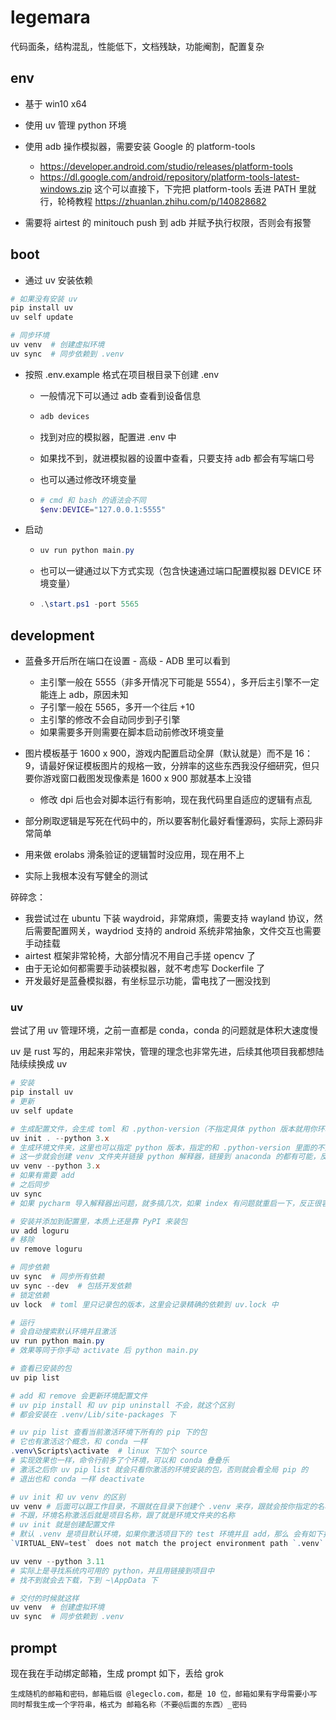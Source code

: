 # legemara

代码面条，结构混乱，性能低下，文档残缺，功能阉割，配置复杂

## env

- 基于 win10 x64

- 使用 uv 管理 python 环境
- 使用 adb 操作模拟器，需要安装 Google 的 platform-tools
  - https://developer.android.com/studio/releases/platform-tools
  - https://dl.google.com/android/repository/platform-tools-latest-windows.zip 这个可以直接下，下完把 platform-tools 丢进 PATH 里就行，轮椅教程 https://zhuanlan.zhihu.com/p/140828682

- 需要将 airtest 的 minitouch push 到 adb 并赋予执行权限，否则会有报警

## boot

- 通过 uv 安装依赖

```powershell
# 如果没有安装 uv
pip install uv
uv self update

# 同步环境
uv venv  # 创建虚拟环境
uv sync  # 同步依赖到 .venv
```

- 按照 .env.example 格式在项目根目录下创建 .env

  - 一般情况下可以通过 adb 查看到设备信息

  - ```powershell
    adb devices
    ```

  - 找到对应的模拟器，配置进 .env 中

  - 如果找不到，就进模拟器的设置中查看，只要支持 adb 都会有写端口号

  - 也可以通过修改环境变量

  - ```powershell
    # cmd 和 bash 的语法会不同
    $env:DEVICE="127.0.0.1:5555"
    ```

- 启动

  - ```powershell
    uv run python main.py
    ```

  - 也可以一键通过以下方式实现（包含快速通过端口配置模拟器 DEVICE 环境变量）

  - ```powershell
    .\start.ps1 -port 5565
    ```

## development

- 蓝叠多开后所在端口在设置 - 高级 - ADB 里可以看到
  - 主引擎一般在 5555（非多开情况下可能是 5554），多开后主引擎不一定能连上 adb，原因未知
  - 子引擎一般在 5565，多开一个往后 +10
  - 主引擎的修改不会自动同步到子引擎
  - 如果需要多开则需要在脚本启动前修改环境变量
- 图片模板基于 1600 x 900，游戏内配置启动全屏（默认就是）而不是 16：9，请最好保证模板图片的规格一致，分辨率的这些东西我没仔细研究，但只要你游戏窗口截图发现像素是 1600 x 900 那就基本上没错
  - 修改 dpi 后也会对脚本运行有影响，现在我代码里自适应的逻辑有点乱

- 部分刷取逻辑是写死在代码中的，所以要客制化最好看懂源码，实际上源码非常简单
- 用来做 erolabs 滑条验证的逻辑暂时没应用，现在用不上
- 实际上我根本没有写健全的测试

碎碎念：

- 我尝试过在 ubuntu 下装 waydroid，非常麻烦，需要支持 wayland 协议，然后需要配置网关，waydriod 支持的 android 系统非常抽象，文件交互也需要手动挂载
- airtest 框架非常轮椅，大部分情况不用自己手搓 opencv 了
- 由于无论如何都需要手动装模拟器，就不考虑写 Dockerfile 了
- 开发最好是蓝叠模拟器，有坐标显示功能，雷电找了一圈没找到

### uv

尝试了用 uv 管理环境，之前一直都是 conda，conda 的问题就是体积大速度慢

uv 是 rust 写的，用起来非常快，管理的理念也非常先进，后续其他项目我都想陆陆续续换成 uv

```powershell
# 安装
pip install uv
# 更新
uv self update

# 生成配置文件，会生成 toml 和 .python-version（不指定具体 python 版本就用你环境变量里的 python 版本，反正你可以手动改，如果要手动改 toml 里也需要改），如果没有 README 也会生成一个
uv init . --python 3.x
# 生成环境文件夹，这里也可以指定 python 版本，指定的和 .python-version 里面的不匹配就会有 warning，也可以不指定，就按 .python-version 来创建
# 这一步就会创建 venv 文件夹并链接 python 解释器，链接到 anaconda 的都有可能，反正它到处找，可能会有链接的问题
uv venv --python 3.x
# 如果有需要 add
# 之后同步
uv sync
# 如果 pycharm 导入解释器出问题，就多搞几次，如果 index 有问题就重启一下，反正很容易抽风

# 安装并添加到配置里，本质上还是靠 PyPI 来装包
uv add loguru
# 移除
uv remove loguru

# 同步依赖
uv sync  # 同步所有依赖
uv sync --dev  # 包括开发依赖
# 锁定依赖
uv lock  # toml 里只记录包的版本，这里会记录精确的依赖到 uv.lock 中

# 运行
# 会自动搜索默认环境并且激活
uv run python main.py
# 效果等同于你手动 activate 后 python main.py

# 查看已安装的包
uv pip list

# add 和 remove 会更新环境配置文件
# uv pip install 和 uv pip uninstall 不会，就这个区别
# 都会安装在 .venv/Lib/site-packages 下

# uv pip list 查看当前激活环境下所有的 pip 下的包
# 它也有激活这个概念，和 conda 一样
.venv\Scripts\activate  # linux 下加个 source
# 实现效果也一样，命令行前多了个环境，可以和 conda 叠叠乐
# 激活之后你 uv pip list 就会只看你激活的环境安装的包，否则就会看全局 pip 的
# 退出也和 conda 一样 deactivate

# uv init 和 uv venv 的区别
uv venv # 后面可以跟工作目录，不跟就在目录下创建个 .venv 来存，跟就会按你指定的名称创建一个文件夹在里面存
# 不跟，环境名称激活后就是项目名称，跟了就是环境文件夹的名称
# uv init 就是创建配置文件
# 默认 .venv 是项目默认环境，如果你激活项目下的 test 环境并且 add，那么 会有如下报警
`VIRTUAL_ENV=test` does not match the project environment path `.venv` and will be ignored; use `--active` to target the active environment instead

uv venv --python 3.11
# 实际上是寻找系统内可用的 python，并且用链接到项目中
# 找不到就会去下载，下到 ~\AppData 下

# 交付的时候就这样
uv venv  # 创建虚拟环境
uv sync  # 同步依赖到 .venv
```

## prompt

现在我在手动绑定邮箱，生成 prompt 如下，丢给 grok

```
生成随机的邮箱和密码，邮箱后缀 @legeclo.com，都是 10 位，邮箱如果有字母需要小写
同时帮我生成一个字符串，格式为 邮箱名称（不要@后面的东西）_密码
```
